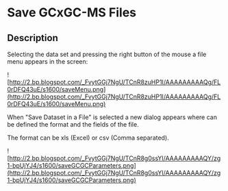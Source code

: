 # Save GCxGC-MS Files #

## Description ##

Selecting the data set and pressing the right button of the mouse a file menu appears in the screen:

![http://2.bp.blogspot.com/_FvytGGj7NgU/TCnR8zuHP1I/AAAAAAAAAQg/FL0rDFQ43uE/s1600/saveMenu.png](http://2.bp.blogspot.com/_FvytGGj7NgU/TCnR8zuHP1I/AAAAAAAAAQg/FL0rDFQ43uE/s1600/saveMenu.png)

When "Save Dataset in a File" is selected a new dialog appears where can be defined the format and the fields of the file.

The format can be xls (Excel) or csv (Comma separated).

![http://2.bp.blogspot.com/_FvytGGj7NgU/TCnR8g0ssYI/AAAAAAAAAQY/zg1-bpUjYJ4/s1600/saveGCGCParameters.png](http://2.bp.blogspot.com/_FvytGGj7NgU/TCnR8g0ssYI/AAAAAAAAAQY/zg1-bpUjYJ4/s1600/saveGCGCParameters.png)